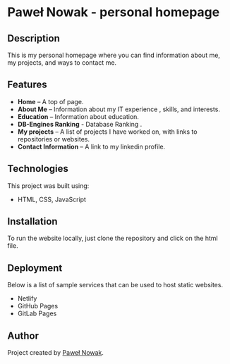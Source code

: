 # Paweł Nowak - personal homepage

## Description

This is my personal homepage where you can find information about me, my projects, and ways to contact me.

## Features

- **Home** – A top of page.
- **About Me** – Information about my IT experience , skills, and interests.
- **Education** – Information about education.
- **DB-Engines Ranking** - Database Ranking .
- **My projects** – A list of projects I have worked on, with links to repositories or websites.
- **Contact Information** – A link to my linkedin profile.

## Technologies

This project was built using:

- HTML, CSS, JavaScript

## Installation

To run the website locally, just clone the repository and click on the html file.

## Deployment

Below is a list of sample services that can be used to host static websites.

- Netlify
- GitHub Pages
- GitLab Pages

## Author

Project created by [Paweł Nowak](https://pawelnowak-code.github.io/homepage/).


